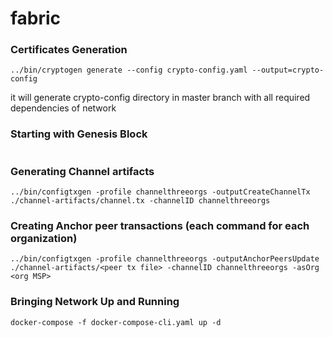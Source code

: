 # fabric

### Certificates Generation

```
../bin/cryptogen generate --config crypto-config.yaml --output=crypto-config

```
it will generate crypto-config directory in master branch with all required dependencies of network

### Starting with Genesis Block

```../bin/configtxgen -profile OrdererGenesis -outputBlock ./channel-artifacts/genesis.block

```
### Generating Channel artifacts
```
../bin/configtxgen -profile channelthreeorgs -outputCreateChannelTx ./channel-artifacts/channel.tx -channelID channelthreeorgs
```

### Creating Anchor peer transactions (each command for each organization)

```
../bin/configtxgen -profile channelthreeorgs -outputAnchorPeersUpdate ./channel-artifacts/<peer tx file> -channelID channelthreeorgs -asOrg <org MSP>
```

### Bringing Network Up and Running

```
docker-compose -f docker-compose-cli.yaml up -d
```
